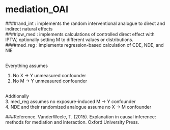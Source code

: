 # mediation_OAI

####rand_int : implements the random interventional analogue to direct and indirect natural effects <br>
####ipw_med : implements calculations of controlled direct effect with IPTW, optionally setting M to different values or distributions. <br>
####med_reg : implements regression-based calculation of CDE, NDE, and NIE<br><br>

Everything assumes <br>
1. No X -> Y unmeasured confounder <br>
2. No M -> Y unmeasured confounder <br><br>

Addtionally<br>
3. med_reg assumes no exposure-induced M -> Y confounder <br>
4. NDE and their randomized analogue assume no X -> M confounder <br>


###Reference.
VanderWeele, T. (2015). Explanation in causal inference: methods for mediation and interaction. Oxford University Press.
